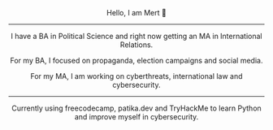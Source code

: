 
<div align="center">
   Hello, I am Mert 👋
</div>

---
<div align="center">

I have a BA in Political Science and right now getting an MA in International Relations. 
 
For my BA, I focused on propaganda, election campaigns and social media.

For my MA, I am working on cyberthreats, international law and cybersecurity.
</div>


---

<div align="center">

Currently using freecodecamp, patika.dev and TryHackMe to learn Python and improve myself in cybersecurity.

</div>

